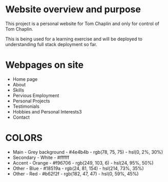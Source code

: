 # Website overview and purpose

This project is a personal website for Tom Chaplin and only for control of Tom Chaplin. 

This is being used for a learning exercise and will be deployed to understanding full stack deployment so far. 

# Webpages on site

 - Home page
 - About
 - Skills
 - Pervious Employment
 - Personal Projects
 - Testimonials
 - Hobbies and Personal Interests3
 - Contact

# COLORS

- Main - Grey background - #4e4b4b - rgb(78, 75, 75) - hsl(0, 2%, 30%)
- Secondary - White - #ffffff
- Accent - Orange - #f96706 - rgb(249, 103, 6) - hsl(24, 95%, 50%)
- Other - Blue - #18519a - rgb(24, 81, 154) - hsl(214, 73%, 35%)
- Other - Red - #b62f2f - rgb(182, 47, 47) - hsl(0, 59%, 45%)